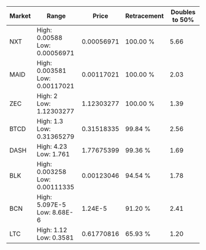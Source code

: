 | Market | Range | Price| Retracement | Doubles to 50% |
| --- | --- | --- | --- | --- |
| NXT | High: 0.00588<br />Low: 0.00056971 | 0.00056971 | 100.00 % | 5.66 |
| MAID | High: 0.003581<br />Low: 0.00117021 | 0.00117021 | 100.00 % | 2.03 |
| ZEC | High: 2<br />Low: 1.12303277 | 1.12303277 | 100.00 % | 1.39 |
| BTCD | High: 1.3<br />Low: 0.31365279 | 0.31518335 | 99.84 % | 2.56 |
| DASH | High: 4.23<br />Low: 1.761 | 1.77675399 | 99.36 % | 1.69 |
| BLK | High: 0.003258<br />Low: 0.00111335 | 0.00123046 | 94.54 % | 1.78 |
| BCN | High: 5.097E-5<br />Low: 8.68E-6 | 1.24E-5 | 91.20 % | 2.41 |
| LTC | High: 1.12<br />Low: 0.3581 | 0.61770816 | 65.93 % | 1.20 |
